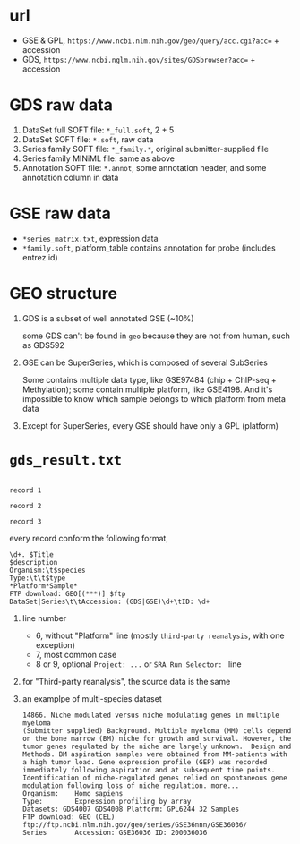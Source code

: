 
# url

- GSE & GPL, `https://www.ncbi.nlm.nih.gov/geo/query/acc.cgi?acc=` + accession
- GDS, `https://www.ncbi.nglm.nih.gov/sites/GDSbrowser?acc=` + accession



# GDS raw data

1. DataSet full SOFT file: `*_full.soft`, 2 + 5
2. DataSet SOFT file: `*.soft`, raw data
3. Series family SOFT file: `*_family.*`, original submitter-supplied file
4. Series family MINiML file: same as above
5. Annotation SOFT file: `*.annot`, some annotation header, and some annotation column in data



# GSE raw data

- `*series_matrix.txt`, expression data
- `*family.soft`, platform_table contains annotation for probe (includes entrez id)



# GEO structure

1. GDS is a subset of well annotated GSE (~10%)

   some GDS can't be found in `geo` because they are not from human, such as GDS592
   	
   	
2. GSE can be SuperSeries, which is composed of several SubSeries 
   
   Some contains multiple data type, like GSE97484 (chip + ChIP-seq + Methylation); some contain multiple platform, like GSE4198. And it's impossible to know which sample belongs to which platform from meta data

3. Except for SuperSeries, every GSE should have only a GPL (platform)




# `gds_result.txt`

```

record 1

record 2

record 3
```

every record conform the following format,

```
\d+. $Title
$description
Organism:\t$species
Type:\t\t$type
*Platform*Sample*
FTP download: GEO[(***)] $ftp
DataSet|Series\t\tAccession: (GDS|GSE)\d+\tID: \d+
```

1. line number
   - 6, without "Platform" line (mostly `third-party reanalysis`, with one exception)
   - 7, most common case   
   - 8 or 9, optional `Project: ...` or `SRA Run Selector: ` line

2. for "Third-party reanalysis", the source data is the same

3. an examplpe of multi-species dataset

   ```
   14866. Niche modulated versus niche modulating genes in multiple myeloma
   (Submitter supplied) Background. Multiple myeloma (MM) cells depend on the bone marrow (BM) niche for growth and survival. However, the tumor genes regulated by the niche are largely unknown.  Design and Methods. BM aspiration samples were obtained from MM-patients with a high tumor load. Gene expression profile (GEP) was recorded immediately following aspiration and at subsequent time points. Identification of niche-regulated genes relied on spontaneous gene modulation following loss of niche regulation. more...
   Organism:	Homo sapiens
   Type:		Expression profiling by array
   Datasets: GDS4007 GDS4008 Platform: GPL6244 32 Samples
   FTP download: GEO (CEL) ftp://ftp.ncbi.nlm.nih.gov/geo/series/GSE36nnn/GSE36036/
   Series		Accession: GSE36036	ID: 200036036
   ```








